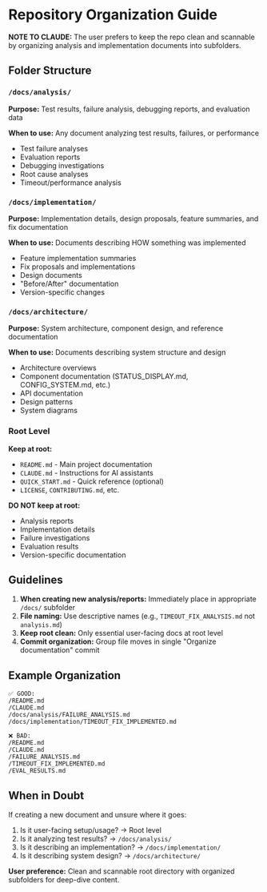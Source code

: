 # Repository Organization Guide

**NOTE TO CLAUDE:** The user prefers to keep the repo clean and scannable by organizing analysis and implementation documents into subfolders.

## Folder Structure

### `/docs/analysis/`
**Purpose:** Test results, failure analysis, debugging reports, and evaluation data

**When to use:** Any document analyzing test results, failures, or performance
- Test failure analyses
- Evaluation reports
- Debugging investigations
- Root cause analyses
- Timeout/performance analysis

### `/docs/implementation/`
**Purpose:** Implementation details, design proposals, feature summaries, and fix documentation

**When to use:** Documents describing HOW something was implemented
- Feature implementation summaries
- Fix proposals and implementations
- Design documents
- "Before/After" documentation
- Version-specific changes

### `/docs/architecture/`
**Purpose:** System architecture, component design, and reference documentation

**When to use:** Documents describing system structure and design
- Architecture overviews
- Component documentation (STATUS_DISPLAY.md, CONFIG_SYSTEM.md, etc.)
- API documentation
- Design patterns
- System diagrams

### Root Level
**Keep at root:**
- `README.md` - Main project documentation
- `CLAUDE.md` - Instructions for AI assistants
- `QUICK_START.md` - Quick reference (optional)
- `LICENSE`, `CONTRIBUTING.md`, etc.

**DO NOT keep at root:**
- Analysis reports
- Implementation details
- Failure investigations
- Evaluation results
- Version-specific documentation

## Guidelines

1. **When creating new analysis/reports:** Immediately place in appropriate `/docs/` subfolder
2. **File naming:** Use descriptive names (e.g., `TIMEOUT_FIX_ANALYSIS.md` not `analysis.md`)
3. **Keep root clean:** Only essential user-facing docs at root level
4. **Commit organization:** Group file moves in single "Organize documentation" commit

## Example Organization

```
✅ GOOD:
/README.md
/CLAUDE.md
/docs/analysis/FAILURE_ANALYSIS.md
/docs/implementation/TIMEOUT_FIX_IMPLEMENTED.md

❌ BAD:
/README.md
/CLAUDE.md
/FAILURE_ANALYSIS.md
/TIMEOUT_FIX_IMPLEMENTED.md
/EVAL_RESULTS.md
```

## When in Doubt

If creating a new document and unsure where it goes:
1. Is it user-facing setup/usage? → Root level
2. Is it analyzing test results? → `/docs/analysis/`
3. Is it describing an implementation? → `/docs/implementation/`
4. Is it describing system design? → `/docs/architecture/`

**User preference:** Clean and scannable root directory with organized subfolders for deep-dive content.
